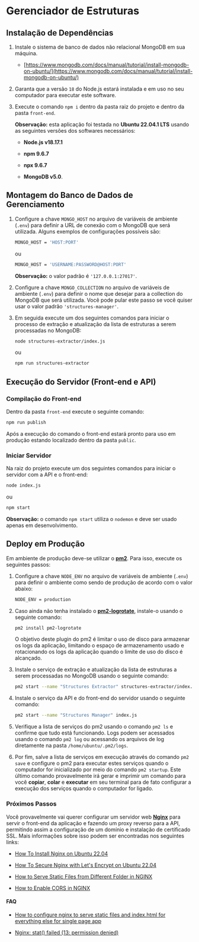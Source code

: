 # Gerenciador de Estruturas

## Instalação de Dependências

1. Instale o sistema de banco de dados não relacional MongoDB em sua máquina.

	- [https://www.mongodb.com/docs/manual/tutorial/install-mongodb-on-ubuntu/](https://www.mongodb.com/docs/manual/tutorial/install-mongodb-on-ubuntu/)

2. Garanta que a versão `18` do Node.js estará instalada e em uso no seu computador para executar este software.

3. Execute o comando `npm i` dentro da pasta raiz do projeto e dentro da pasta `front-end`.

	**Observação:** esta aplicação foi testada no **Ubuntu 22.04.1 LTS** usando as seguintes versões dos softwares necessários:

	- **Node.js v18.17.1**

	- **npm 9.6.7**

	- **npx 9.6.7**

	- **MongoDB v5.0**.

## Montagem do Banco de Dados de Gerenciamento

1. Configure a chave `MONGO_HOST` no arquivo de variáveis de ambiente (`.env`) para definir a URL de conexão com o MongoDB que será utilizada. Alguns exemplos de configurações possíveis são:

	```sh
	MONGO_HOST = 'HOST:PORT'
	```
	ou
	```sh
	MONGO_HOST = 'USERNAME:PASSWORD@HOST:PORT'
	```

	**Observação:** o valor padrão é `'127.0.0.1:27017'`.

2. Configure a chave `MONGO_COLLECTION` no arquivo de variáveis de ambiente (`.env`) para definir o nome que desejar para a collection do MongoDB que será utilizada. Você pode pular este passo se você quiser usar o valor padrão `'structures-manager'`.

3. Em seguida execute um dos seguintes comandos para iniciar o processo de extração e atualização da lista de estruturas a serem processadas no MongoDB:

	```sh
	node structures-extractor/index.js
	```
	ou
	```sh
	npm run structures-extractor
	```

## Execução do Servidor (Front-end e API)

### Compilação do Front-end

Dentro da pasta `front-end` execute o seguinte comando:

```sh
npm run publish
```

Após a execução do comando o front-end estará pronto para uso em produção estando localizado dentro da pasta `public`.

### Iniciar Servidor

Na raiz do projeto execute um dos seguintes comandos para iniciar o servidor com a API e o front-end:

```sh
node index.js
```
ou
```sh
npm start
```

**Observação:** o comando `npm start` utiliza o `nodemon` e deve ser usado apenas em desenvolvimento.

## Deploy em Produção

Em ambiente de produção deve-se utilizar o [**pm2**](https://pm2.keymetrics.io/). Para isso, execute os seguintes passos:

1. Configure a chave `NODE_ENV` no arquivo de variáveis de ambiente (`.env`) para definir o ambiente como sendo de produção de acordo com o valor abaixo:

	```sh
	NODE_ENV = production
	```

2. Caso ainda não tenha instalado o [**pm2-logrotate**](https://github.com/keymetrics/pm2-logrotate), instale-o usando o seguinte comando:

	```sh
	pm2 install pm2-logrotate
	```

	O objetivo deste plugin do pm2 é limitar o uso de disco para armazenar os logs da aplicação, limitando o espaço de armazenamento usado e rotacionando os logs da aplicação quando o limite de uso do disco é alcançado.

3. Instale o serviço de extração e atualização da lista de estruturas a serem processadas no MongoDB usando o seguinte comando:

	```sh
	pm2 start --name "Structures Extractor" structures-extractor/index.js
	```

4. Instale o serviço da API e do front-end do servidor usando o seguinte comando:

	```sh
	pm2 start --name "Structures Manager" index.js
	```

5. Verifique a lista de serviços do pm2 usando o comando `pm2 ls` e confirme que tudo está funcionando. Logs podem ser acessados usando o comando `pm2 log` ou acessando os arquivos de log diretamente na pasta `/home/ubuntu/.pm2/logs`.

6. Por fim, salve a lista de serviços em execução através do comando `pm2 save` e configure o pm2 para executar estes serviços quando o computador for inicializado por meio do comando `pm2 startup`. Este último comando provavelmente irá gerar e imprimir um comando para você **copiar**, **colar** e **executar** em seu terminal para de fato configurar a execução dos serviços quando o computador for ligado.

### Próximos Passos

Você provavelmente vai querer configurar um servidor web [**Nginx**](https://www.nginx.com/) para servir o front-end da aplicação e fazendo um proxy reverso para a API, permitindo assim a configuração de um domínio e instalação de certificado SSL. Mais informações sobre isso podem ser encontradas nos seguintes links:

- [How To Install Nginx on Ubuntu 22.04](https://www.digitalocean.com/community/tutorials/how-to-install-nginx-on-ubuntu-22-04)

- [How To Secure Nginx with Let's Encrypt on Ubuntu 22.04](https://www.digitalocean.com/community/tutorials/how-to-secure-nginx-with-let-s-encrypt-on-ubuntu-22-04)

- [How to Serve Static Files from Different Folder in NGINX](https://fedingo.com/how-to-serve-static-files-from-different-folder-in-nginx/)

- [How to Enable CORS in NGINX](https://ubiq.co/tech-blog/enable-cors-nginx/)

#### **FAQ**

- [How to configure nginx to serve static files and index.html for everything else for single page app](https://stackoverflow.com/questions/38025753/how-to-configure-nginx-to-serve-static-files-and-index-html-for-everything-else)

- [Nginx: stat() failed (13: permission denied)](https://stackoverflow.com/questions/25774999/nginx-stat-failed-13-permission-denied)
